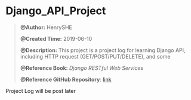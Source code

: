 # Django_API_Project

> **@Author:** HenrySHE
>
> **@Created Time:** 2019-06-10
>
> **@Description:** This project is a project log for learning Django API, including HTTP request (GET/POST/PUT/DELETE), and some 
>
> **@Reference Book:** *Django RESTful Web Services*
>
> **@Reference GitHub Repository**: [link](https://github.com/PacktPublishing/Django-RESTful-Web-Services)



Project Log will be post later